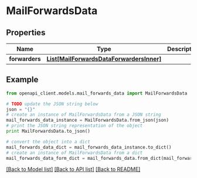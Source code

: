 # MailForwardsData


## Properties
Name | Type | Description | Notes
------------ | ------------- | ------------- | -------------
**forwarders** | [**List[MailForwardsDataForwardersInner]**](MailForwardsDataForwardersInner.md) |  | [optional] 

## Example

```python
from openapi_client.models.mail_forwards_data import MailForwardsData

# TODO update the JSON string below
json = "{}"
# create an instance of MailForwardsData from a JSON string
mail_forwards_data_instance = MailForwardsData.from_json(json)
# print the JSON string representation of the object
print MailForwardsData.to_json()

# convert the object into a dict
mail_forwards_data_dict = mail_forwards_data_instance.to_dict()
# create an instance of MailForwardsData from a dict
mail_forwards_data_form_dict = mail_forwards_data.from_dict(mail_forwards_data_dict)
```
[[Back to Model list]](../README.md#documentation-for-models) [[Back to API list]](../README.md#documentation-for-api-endpoints) [[Back to README]](../README.md)


